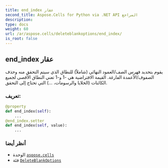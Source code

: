 ```yaml
---
title: end_index عقار
second_title: Aspose.Cells for Python via .NET API المراجع
description:
type: docs
weight: 60
url: /ar/aspose.cells/deleteblankoptions/end_index/
is_root: false
---
```

##  end_index عقار

يقوم بتحديد فهرس الصف/العمود النهائي (شاملاً) للنطاق الذي سيتم التحقق منه وحذف الصفوف/الأعمدة الفارغة.
القيمة الافتراضية هي -1 و-1 تعني النطاق الأقصى لجميع الكائنات (الخلايا والرسومات، ...) التي تحتاج إلى التحقق.
###  تعريف:
```python
@property
def end_index(self):
    ...
@end_index.setter
def end_index(self, value):
    ...
```

###  أنظر أيضا
* الوحدة [`aspose.cells`](../../)
* فئة [`DeleteBlankOptions`](/cells/python-net/ar/aspose.cells/deleteblankoptions)
